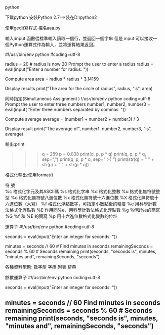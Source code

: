 python

下載python
安裝Python 2.7==>裝在D:\python2
 
使用gedit寫程式   檔名aaa.py

輸入:input        函數從標準輸入讀取一個行，並返回一個字串
但是 input 可以接收一個Python運算式作為輸入，並將運算結果返回。

#!/usr/bin/env python
#coding=utf-8

 radius = 20 # radius is now 20
 Prompt the user to enter a radius
radius = eval(input("Enter a number for radius: "))

 Compute area
area = radius * radius * 3.14159

 Display results
print("The area for the circle of radius", radius, "is", area)



同時指定(Simultaneous Assignment )
!/usr/bin/env python
coding=utf-8
 Prompt the user to enter three numbers
number1, number2, number3 = eval(input(
  "Enter three numbers separated by commas: "))

 Compute average
average = (number1 + number2 + number3) / 3

 Display result
print("The average of", number1, number2, number3,
    "is", average)
    
輸出:print
>>> q = 259
>>> p = 0.038
>>> print(q, p, p * q)
>>> print(q, p, p * q, sep=",")
>>> print(q, p, p * q, sep=" :-) ")
>>> print(str(q) + " " + str(p) + " " + str(p * q))

格式化輸出:使用format()

符  號	
%c	 格式化字元及其ASCII碼
      %s	 格式化字串
      %d	 格式化整數
      %u	 格式化無符號整型
      %o	 格式化無符號八進位數
      %x	 格式化無符號十六進位數
      %X	 格式化無符號十六進位數（大寫）
      %f	 格式化浮點數字，可指定小數點後的精度
      %e	 用科學計數法格式化浮點數
      %E	 作用同%e，用科學計數法格式化浮點數
      %g	 %f和%e的簡寫
      %G	 %f 和 %E 的簡寫
      %p	 用十六進位數格式化變數的位址

運算子
#!/usr/bin/env python
#coding=utf-8

seconds = eval(input("Enter an integer for seconds: "))

minutes = seconds // 60     # Find minutes in seconds
remainingSeconds = seconds % 60   # Seconds remaining
print(seconds, "seconds is", minutes,  
  "minutes and", remainingSeconds, "seconds")
  
  各種資料型態:
  數字型   字串   列表   辭典
  
  餘數運算子
  #!/usr/bin/env python
coding=utf-8

seconds = eval(input("Enter an integer for seconds: "))

minutes = seconds // 60      Find minutes in seconds
remainingSeconds = seconds % 60   # Seconds remaining
print(seconds, "seconds is", minutes,  
"minutes and", remainingSeconds, "seconds")
------------------------------------------------

